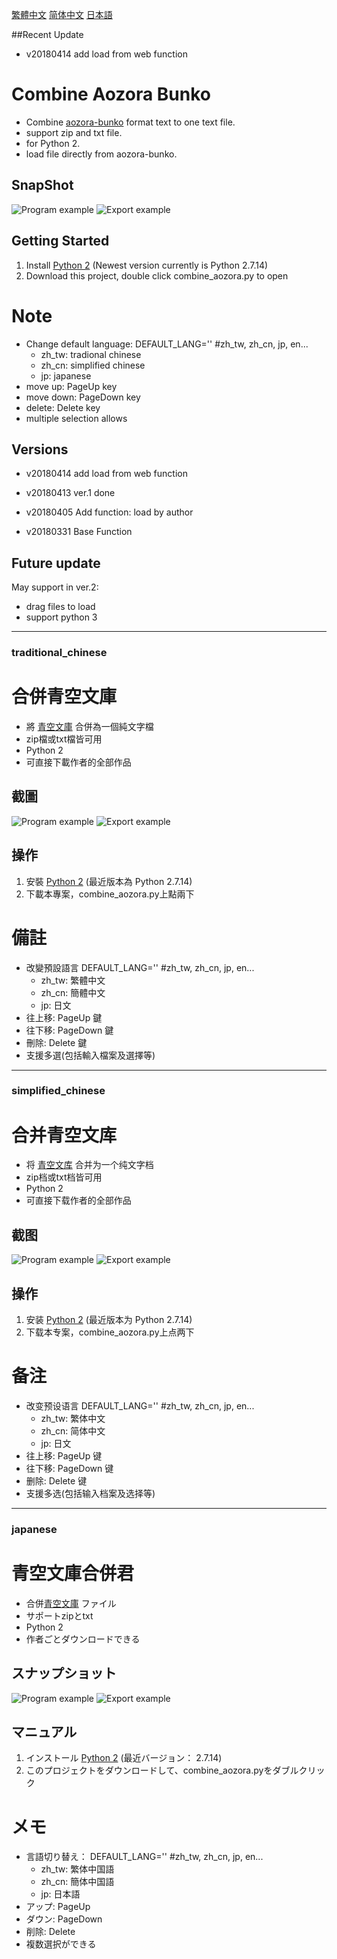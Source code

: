 [繁體中文](#traditional_chinese) [简体中文](#simplified_chinese) [日本語](#japanese)

##Recent Update
* v20180414
add load from web function

# Combine Aozora Bunko

* Combine [aozora-bunko](https://www.aozora.gr.jp/) format text to one text file.
* support zip and txt file.
* for Python 2.
* load file directly from aozora-bunko.

## SnapShot

![Program example](https://drive.google.com/uc?id=1un1-ObxTIAhwtFUSx_KiZtlvBxoaJIpC "SnapShot 1")
![Export example](https://drive.google.com/uc?id=17_6PO3jb5UsRIkgU4yO4LbIs_q6KTjvV "SnapShot 2")

## Getting Started

1. Install [Python 2](https://www.python.org/) (Newest version currently is Python 2.7.14)
2. Download this project, double click combine_aozora.py to open

# Note
* Change default language: DEFAULT_LANG='' #zh_tw, zh_cn, jp, en...
  * zh_tw: tradional chinese
  * zh_cn: simplified chinese
  * jp: japanese
* move up: PageUp key
* move down: PageDown key
* delete: Delete key
* multiple selection allows

## Versions
* v20180414
add load from web function

* v20180413
ver.1 done

* v20180405
Add function: load by author

* v20180331
Base Function

## Future update
May support in ver.2:
* drag files to load
* support python 3

---

### traditional_chinese
# 合併青空文庫

* 將 [青空文庫](https://www.aozora.gr.jp/) 合併為一個純文字檔
* zip檔或txt檔皆可用
* Python 2
* 可直接下載作者的全部作品

## 截圖

![Program example](https://drive.google.com/uc?id=1un1-ObxTIAhwtFUSx_KiZtlvBxoaJIpC "SnapShot 1")
![Export example](https://drive.google.com/uc?id=17_6PO3jb5UsRIkgU4yO4LbIs_q6KTjvV "SnapShot 2")

## 操作

1. 安裝 [Python 2](https://www.python.org/) (最近版本為 Python 2.7.14)
2. 下載本專案，combine_aozora.py上點兩下

# 備註
* 改變預設語言    DEFAULT_LANG='' #zh_tw, zh_cn, jp, en...
  * zh_tw: 繁體中文
  * zh_cn: 簡體中文
  * jp: 日文
* 往上移: PageUp 鍵
* 往下移: PageDown 鍵
* 刪除: Delete 鍵
* 支援多選(包括輸入檔案及選擇等)

---

### simplified_chinese
# 合并青空文库

* 将 [青空文库](https://www.aozora.gr.jp/) 合并为一个纯文字档
* zip档或txt档皆可用
* Python 2
* 可直接下载作者的全部作品

## 截图

![Program example](https://drive.google.com/uc?id=1un1-ObxTIAhwtFUSx_KiZtlvBxoaJIpC "SnapShot 1")
![Export example](https://drive.google.com/uc?id=17_6PO3jb5UsRIkgU4yO4LbIs_q6KTjvV "SnapShot 2")

## 操作

1. 安装 [Python 2](https://www.python.org/) (最近版本为 Python 2.7.14)
2. 下载本专案，combine_aozora.py上点两下

# 备注
* 改变预设语言 DEFAULT_LANG='' #zh_tw, zh_cn, jp, en...
  * zh_tw: 繁体中文
  * zh_cn: 简体中文
  * jp: 日文
* 往上移: PageUp 键
* 往下移: PageDown 键
* 删除: Delete 键
* 支援多选(包括输入档案及选择等)

---

### japanese
# 青空文庫合併君

* 合併[青空文庫](https://www.aozora.gr.jp/) ファイル
* サポートzipとtxt
* Python 2
* 作者ごとダウンロードできる

## スナップショット

![Program example](https://drive.google.com/uc?id=1un1-ObxTIAhwtFUSx_KiZtlvBxoaJIpC "SnapShot 1")
![Export example](https://drive.google.com/uc?id=17_6PO3jb5UsRIkgU4yO4LbIs_q6KTjvV "SnapShot 2")

## マニュアル

1. インストール [Python 2](https://www.python.org/) (最近バージョン： 2.7.14)
2. このプロジェクトをダウンロードして、combine_aozora.pyをダブルクリック

# メモ
* 言語切り替え：  DEFAULT_LANG='' #zh_tw, zh_cn, jp, en...
  * zh_tw: 繁体中国語
  * zh_cn: 簡体中国語
  * jp: 日本語
* アップ: PageUp 
* ダウン: PageDown
* 削除: Delete
* 複数選択ができる